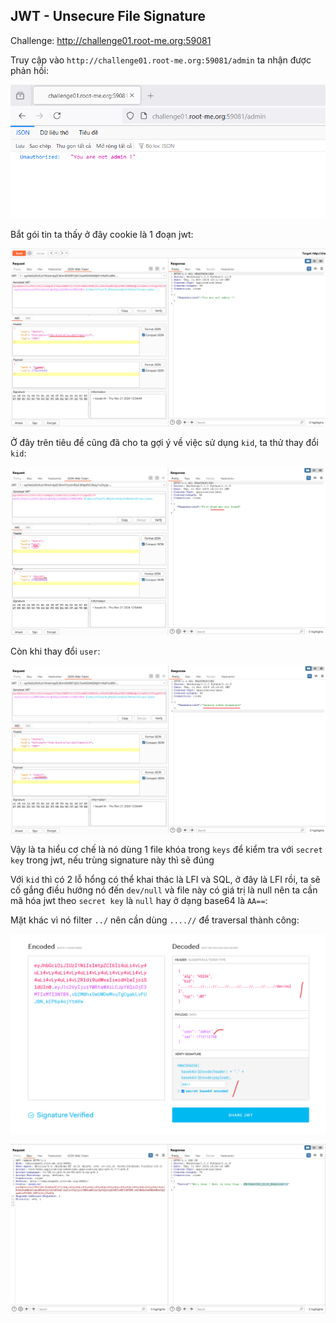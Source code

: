 ## JWT - Unsecure File Signature

Challenge: http://challenge01.root-me.org:59081

Truy cập vào `http://challenge01.root-me.org:59081/admin` ta nhận được phản hồi:

![alt text](image.png)

Bắt gói tin ta thấy ở đây cookie là 1 đoạn jwt:

![alt text](image-1.png)

Ở đây trên tiêu đề cũng đã cho ta gợi ý về việc sử dụng `kid`, ta thử thay đổi `kid`: 

![alt text](image-2.png)

Còn khi thay đổi `user`:

![alt text](image-3.png)

Vậy là ta hiểu cơ chế là nó dùng 1 file khóa trong `keys` để kiểm tra với `secret key` trong jwt, nếu trùng signature này thì sẽ đúng 

Với `kid` thì có 2 lỗ hổng có thể khai thác là LFI và SQL, ở đây là LFI rồi, ta sẽ cố gắng điều hướng nó đến `dev/null` và file này có giá trị là null nên ta cần mã hóa jwt theo `secret key` là `null` hay ở dạng base64 là `AA==`:

Mặt khác vì nó filter `../` nên cần dùng `....//` để traversal thành công: 

![alt text](image-4.png)

![alt text](image-5.png)




